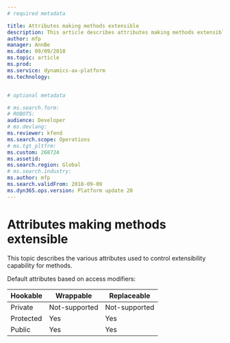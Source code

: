 ```yaml
---
# required metadata

title: Attributes making methods extensible
description: This article describes attributes making methods extensible.
author: mfp
manager: AnnBe
ms.date: 09/09/2018
ms.topic: article
ms.prod: 
ms.service: dynamics-ax-platform
ms.technology: 


# optional metadata

# ms.search.form: 
# ROBOTS: 
audience: Developer
# ms.devlang: 
ms.reviewer: kfend
ms.search.scope: Operations
# ms.tgt_pltfrm: 
ms.custom: 268724
ms.assetid: 
ms.search.region: Global
# ms.search.industry: 
ms.author: mfp
ms.search.validFrom: 2018-09-09
ms.dyn365.ops.version: Platform update 20
---
```


# Attributes making methods extensible

This topic describes the various attributes used to control extensibility capability for methods.

Default attributes based on access modifiers:

|Hookable |	Wrappable |	Replaceable |
|---------|----------|-----------|
| Private |	Not-supported |	Not-supported |	Not-supported |
| Protected |	Yes |	Yes |	No |
| Public | Yes |	Yes |	No |
